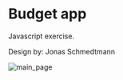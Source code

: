 # Budget app
Javascript exercise.

Design by: Jonas Schmedtmann

![main_page](https://github.com/LenaertsJ/budget-app/blob/main/budget-app.jpg?raw=true)
